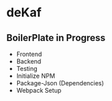 # deKaf

## BoilerPlate in Progress

- Frontend
- Backend
- Testing
- Initialize NPM
- Package-Json (Dependencies)
- Webpack Setup